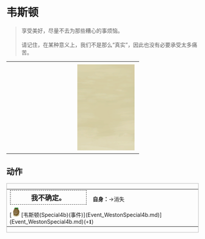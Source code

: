 # 韦斯顿  
> 享受美好，尽量不去为那些糟心的事烦恼。<br><br>请记住，在某种意义上，我们不是那么“真实”，因此也没有必要承受太多痛苦。<br>  
  
<table class="table table-bordered" data-toggle="table"  data-show-header="false"><thead style="display:none"><tr ><th  style="width:50%;text-align:left;vertical-align:top;"  data-sortable="true"  >title</th><th  style="width:50%;text-align:left;vertical-align:top;"  ></th></tr></thead><tr ><td  style="width:50%;text-align:left;vertical-align:top;"  ></td><td  style="width:50%;text-align:left;vertical-align:top;"  ><div style="float:right; margin:5px"><div class="gamecard" style="width:150px; height:225px;"><a href="Event_WestonSpecial5f.md" style="color:black"><img class="bg" decoding="async" src="../wiki/Sprite/BG_SandFront.png" href="a.md" style="max-width:150px;max-height:225px;"><img decoding="async" src="../wiki/Sprite/Weston.png" class="cardimageNoBack" style="transform: translate(-50%, 0%) scale(0.4398826979472141);"><span style="font-size: 25px;">韦斯顿</span></a></div></div></td></tr></tbody></table>  
  
## 动作  
<div  style="border:1px solid #BBB"><table><tr><td rowspan="2" style="width:200px;text-align:center;font-size:1.3em;font-weight:bold"><div style="padding:5px;border:1px dashed #333"><div>我不确定。</div></div></td><td></td></tr><tr><td><b>自身：</b>→消失</td></tr><tr><td colspan="2">[<div style="width:25px;display:inline-block;text-align:center"><img decoding="async" src="../wiki/Sprite/Weston.png" href="a.md" style="max-width:25px;max-height:25px;"></div>[韦斯顿(Special4b)(事件)](Event_WestonSpecial4b.md)](Event_WestonSpecial4b.md)(<span style="font-family:ui-monospace"><b>+1</b></span>)</td></tr></table></div>  
  
  


<script>document.title="韦斯顿 - 卡牌生存百科 Card Survival Wiki";</script>